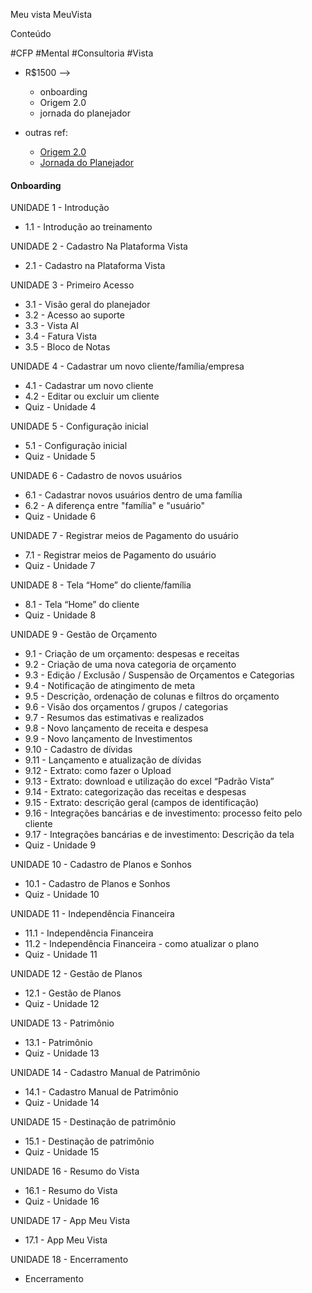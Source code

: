 Meu vista MeuVista

Conteúdo

#CFP #Mental #Consultoria #Vista

- R$1500 --> 
	- onboarding
	- Origem 2.0
	- jornada do planejador


- outras ref:
	- [Origem 2.0](202504291330)
	- [Jornada do Planejador](202504291358)

#### Onboarding

UNIDADE 1 - Introdução
- 1.1 - Introdução ao treinamento

UNIDADE 2 - Cadastro Na Plataforma Vista
- 2.1 - Cadastro na Plataforma Vista

UNIDADE 3 - Primeiro Acesso
- 3.1 - Visão geral do planejador
- 3.2 - Acesso ao suporte
- 3.3 - Vista AI
- 3.4 - Fatura Vista
- 3.5 - Bloco de Notas

UNIDADE 4 - Cadastrar um novo cliente/família/empresa
- 4.1 - Cadastrar um novo cliente
- 4.2 - Editar ou excluir um cliente
- Quiz - Unidade 4

UNIDADE 5 - Configuração inicial
- 5.1 - Configuração inicial
- Quiz - Unidade 5

UNIDADE 6 - Cadastro de novos usuários
- 6.1 - Cadastrar novos usuários dentro de uma família
- 6.2 - A diferença entre "família" e "usuário"
- Quiz - Unidade 6

UNIDADE 7 - Registrar meios de Pagamento do usuário
- 7.1 - Registrar meios de Pagamento do usuário
- Quiz - Unidade 7

UNIDADE 8 - Tela “Home” do cliente/família
- 8.1 - Tela “Home” do cliente
- Quiz - Unidade 8

UNIDADE 9 - Gestão de Orçamento
- 9.1 - Criação de um orçamento: despesas e receitas
- 9.2 - Criação de uma nova categoria de orçamento
- 9.3 - Edição / Exclusão / Suspensão de Orçamentos e Categorias
- 9.4 - Notificação de atingimento de meta
- 9.5 - Descrição, ordenação de colunas e filtros do orçamento
- 9.6 - Visão dos orçamentos / grupos / categorias
- 9.7 - Resumos das estimativas e realizados
- 9.8 - Novo lançamento de receita e despesa
- 9.9 - Novo lançamento de Investimentos
- 9.10 - Cadastro de dívidas
- 9.11 - Lançamento e atualização de dívidas
- 9.12 - Extrato: como fazer o Upload
- 9.13 - Extrato: download e utilização do excel “Padrão Vista”
- 9.14 - Extrato: categorização das receitas e despesas
- 9.15 - Extrato: descrição geral (campos de identificação)
- 9.16 - Integrações bancárias e de investimento: processo feito pelo cliente
- 9.17 - Integrações bancárias e de investimento: Descrição da tela
- Quiz - Unidade 9

UNIDADE 10 - Cadastro de Planos e Sonhos
- 10.1 - Cadastro de Planos e Sonhos
- Quiz - Unidade 10

UNIDADE 11 - Independência Financeira
- 11.1 - Independência Financeira
- 11.2 - Independência Financeira - como atualizar o plano
- Quiz - Unidade 11

UNIDADE 12 - Gestão de Planos
- 12.1 - Gestão de Planos
- Quiz - Unidade 12

UNIDADE 13 - Patrimônio
- 13.1 - Patrimônio
- Quiz - Unidade 13

UNIDADE 14 - Cadastro Manual de Patrimônio
- 14.1 - Cadastro Manual de Patrimônio
- Quiz - Unidade 14

UNIDADE 15 - Destinação de patrimônio
- 15.1 - Destinação de patrimônio
- Quiz - Unidade 15

UNIDADE 16 - Resumo do Vista
- 16.1 - Resumo do Vista
- Quiz - Unidade 16

UNIDADE 17 - App Meu Vista
- 17.1 - App Meu Vista

UNIDADE 18 - Encerramento
- Encerramento